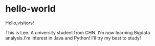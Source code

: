 # hello-world

Hello,visitors!

This is Lee. A university student from CHN.
I'm now learning Bigdata analysis.I'm interest in Java and Python!
I'll try my best to study!
